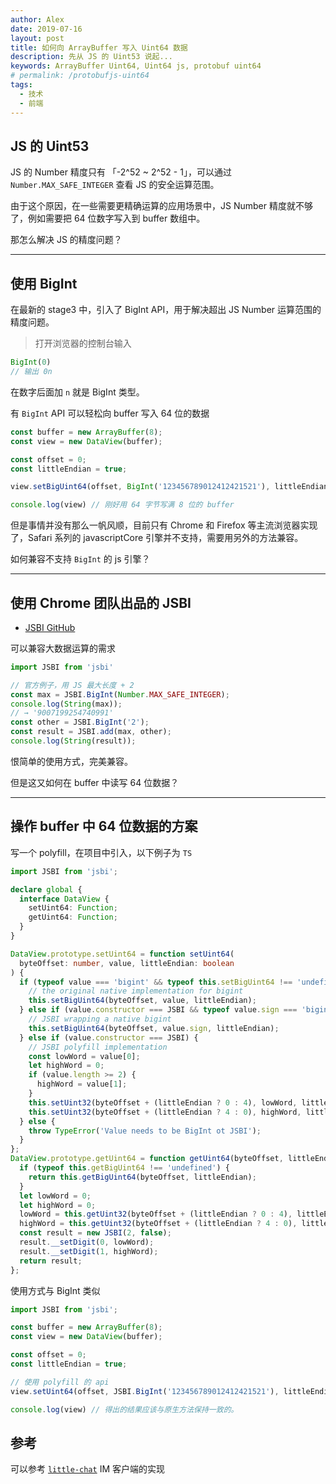```yaml
---
author: Alex
date: 2019-07-16
layout: post
title: 如何向 ArrayBuffer 写入 Uint64 数据
description: 先从 JS 的 Uint53 说起...
keywords: ArrayBuffer Uint64, Uint64 js, protobuf uint64
# permalink: /protobufjs-uint64
tags: 
  - 技术
  - 前端
---
```


## JS 的 Uint53

JS 的 Number 精度只有 「-2^52 ~ 2^52 - 1」，可以通过 `Number.MAX_SAFE_INTEGER` 查看 JS 的安全运算范围。

由于这个原因，在一些需要更精确运算的应用场景中，JS Number 精度就不够了，例如需要把 64 位数字写入到 buffer 数组中。

那怎么解决 JS 的精度问题？

--------------

## 使用 BigInt

在最新的 stage3 中，引入了 BigInt API，用于解决超出 JS Number 运算范围的精度问题。

>打开浏览器的控制台输入

```js
BigInt(0)
// 输出 0n
```

在数字后面加 `n` 就是 BigInt 类型。

有 `BigInt` API 可以轻松向 buffer 写入 64 位的数据

```js
const buffer = new ArrayBuffer(8);
const view = new DataView(buffer);

const offset = 0;
const littleEndian = true;

view.setBigUint64(offset, BigInt('123456789012412421521'), littleEndian);

console.log(view) // 刚好用 64 字节写满 8 位的 buffer
```

但是事情并没有那么一帆风顺，目前只有 Chrome 和 Firefox 等主流浏览器实现了，Safari 系列的 javascriptCore 引擎并不支持，需要用另外的方法兼容。

如何兼容不支持 `BigInt` 的 js 引擎？

--------------

## 使用 Chrome 团队出品的 JSBI

- [JSBI GitHub](https://github.com/GoogleChromeLabs/jsbi#readme)

可以兼容大数据运算的需求

```js
import JSBI from 'jsbi'

// 官方例子，用 JS 最大长度 + 2
const max = JSBI.BigInt(Number.MAX_SAFE_INTEGER);
console.log(String(max));
// → '9007199254740991'
const other = JSBI.BigInt('2');
const result = JSBI.add(max, other);
console.log(String(result));
```

恨简单的使用方式，完美兼容。

但是这又如何在 buffer 中读写 64 位数据？

--------------

## 操作 buffer 中 64 位数据的方案

写一个 polyfill，在项目中引入，以下例子为 `TS`

```ts
import JSBI from 'jsbi';

declare global {
  interface DataView {
    setUint64: Function;
    getUint64: Function;
  }
}

DataView.prototype.setUint64 = function setUint64(
  byteOffset: number, value, littleEndian: boolean
) {
  if (typeof value === 'bigint' && typeof this.setBigUint64 !== 'undefined') {
    // the original native implementation for bigint
    this.setBigUint64(byteOffset, value, littleEndian);
  } else if (value.constructor === JSBI && typeof value.sign === 'bigint' && typeof this.setBigUint64 !== 'undefined') {
    // JSBI wrapping a native bigint
    this.setBigUint64(byteOffset, value.sign, littleEndian);
  } else if (value.constructor === JSBI) {
    // JSBI polyfill implementation
    const lowWord = value[0];
    let highWord = 0;
    if (value.length >= 2) {
      highWord = value[1];
    }
    this.setUint32(byteOffset + (littleEndian ? 0 : 4), lowWord, littleEndian);
    this.setUint32(byteOffset + (littleEndian ? 4 : 0), highWord, littleEndian);
  } else {
    throw TypeError('Value needs to be BigInt ot JSBI');
  }
};
DataView.prototype.getUint64 = function getUint64(byteOffset, littleEndian) {
  if (typeof this.getBigUint64 !== 'undefined') {
    return this.getBigUint64(byteOffset, littleEndian);
  }
  let lowWord = 0;
  let highWord = 0;
  lowWord = this.getUint32(byteOffset + (littleEndian ? 0 : 4), littleEndian);
  highWord = this.getUint32(byteOffset + (littleEndian ? 4 : 0), littleEndian);
  const result = new JSBI(2, false);
  result.__setDigit(0, lowWord);
  result.__setDigit(1, highWord);
  return result;
};
```

使用方式与 BigInt 类似

```ts
import JSBI from 'jsbi';

const buffer = new ArrayBuffer(8);
const view = new DataView(buffer);

const offset = 0;
const littleEndian = true;

// 使用 polyfill 的 api
view.setUint64(offset, JSBI.BigInt('123456789012412421521'), littleEndian);

console.log(view) // 得出的结果应该与原生方法保持一致的。
```

## 参考

可以参考 [`little-chat`](https://github.com/SANGET/little-chat/blob/master/packages/sdk/bigint-buffer.ts) IM 客户端的实现
